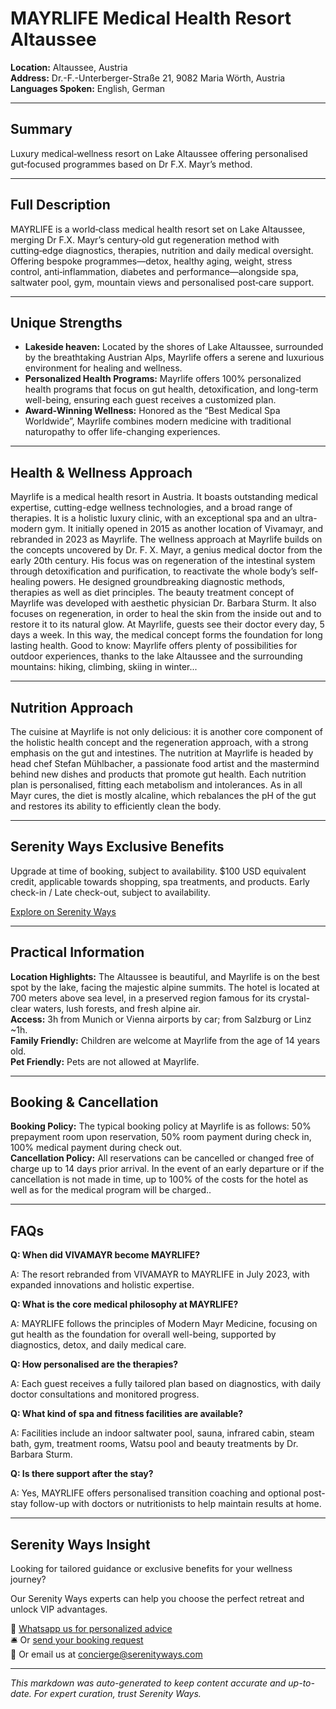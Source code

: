 # MAYRLIFE Medical Health Resort Altaussee

**Location:** Altaussee, Austria  
**Address:** Dr.-F.-Unterberger-Straße 21, 9082 Maria Wörth, Austria  
**Languages Spoken:** English, German

---

## Summary

Luxury medical‑wellness resort on Lake Altaussee offering personalised gut‑focused programmes based on Dr F.X. Mayr’s method.

---

## Full Description

MAYRLIFE is a world‑class medical health resort set on Lake Altaussee, merging Dr F.X. Mayr’s century‑old gut regeneration method with cutting‑edge diagnostics, therapies, nutrition and daily medical oversight. Offering bespoke programmes—detox, healthy aging, weight, stress control, anti‑inflammation, diabetes and performance—alongside spa, saltwater pool, gym, mountain views and personalised post‑care support.

---

## Unique Strengths

- **Lakeside heaven:** Located by the shores of Lake Altaussee, surrounded by the breathtaking Austrian Alps, Mayrlife offers a serene and luxurious environment for healing and wellness.
- **Personalized Health Programs:** Mayrlife offers 100% personalized health programs that focus on gut health, detoxification, and long-term well-being, ensuring each guest receives a customized plan.
- **Award-Winning Wellness:** Honored as the “Best Medical Spa Worldwide”, Mayrlife combines modern medicine with traditional naturopathy to offer life-changing experiences.

---

## Health & Wellness Approach

Mayrlife is a medical health resort in Austria. It boasts outstanding medical expertise, cutting-edge wellness technologies, and a broad range of therapies. It is a holistic luxury clinic, with an exceptional spa and an ultra-modern gym. It initially opened in 2015 as another location of Vivamayr, and rebranded in 2023 as Mayrlife. The wellness approach at Mayrlife builds on the concepts uncovered by Dr. F. X. Mayr, a genius medical doctor from the early 20th century. His focus was on regeneration of the intestinal system through detoxification and purification, to reactivate the whole body’s self-healing powers. He designed groundbreaking diagnostic methods, therapies as well as diet principles. The beauty treatment concept of Mayrlife was developed with aesthetic physician Dr. Barbara Sturm. It also focuses on regeneration, in order to heal the skin from the inside out and to restore it to its natural glow. At Mayrlife, guests see their doctor every day, 5 days a week. In this way, the medical concept forms the foundation for long lasting health. Good to know: Mayrlife offers plenty of possibilities for outdoor experiences, thanks to the lake Altaussee and the surrounding mountains: hiking, climbing, skiing in winter...

---

## Nutrition Approach

The cuisine at Mayrlife is not only delicious: it is another core component of the holistic health concept and the regeneration approach, with a strong emphasis on the gut and intestines. The nutrition at Mayrlife is headed by head chef Stefan Mühlbacher, a passionate food artist and the mastermind behind new dishes and products that promote gut health. Each nutrition plan is personalised, fitting each metabolism and intolerances. As in all Mayr cures, the diet is mostly alcaline, which rebalances the pH of the gut and restores its ability to efficiently clean the body.

---

## Serenity Ways Exclusive Benefits

Upgrade at time of booking, subject to availability. $100 USD equivalent credit, applicable towards shopping, spa treatments, and products. Early check-in / Late check-out, subject to availability.

[Explore on Serenity Ways](https://serenityways.com/collections/mayrlife)

---

## Practical Information

**Location Highlights:** The Altaussee is beautiful, and Mayrlife is on the best spot by the lake, facing the majestic alpine summits. The hotel is located at 700 meters above sea level, in a preserved region famous for its crystal-clear waters, lush forests, and fresh alpine air.  
**Access:** 3h from Munich or Vienna airports by car; from Salzburg or Linz ~1h.  
**Family Friendly:** Children are welcome at Mayrlife from the age of 14 years old.  
**Pet Friendly:** Pets are not allowed at Mayrlife.

---

## Booking & Cancellation

**Booking Policy:** The typical booking policy at Mayrlife is as follows: 50% prepayment room upon reservation, 50% room payment during check in, 100% medical payment during check out.  
**Cancellation Policy:** All reservations can be cancelled or changed free of charge up to 14 days prior arrival. In the event of an early departure or if the cancellation is not made in time, up to 100% of the costs for the hotel as well as for the medical program will be charged..

---

## FAQs

**Q: When did VIVAMAYR become MAYRLIFE?**

A: The resort rebranded from VIVAMAYR to MAYRLIFE in July 2023, with expanded innovations and holistic expertise.

**Q: What is the core medical philosophy at MAYRLIFE?**

A: MAYRLIFE follows the principles of Modern Mayr Medicine, focusing on gut health as the foundation for overall well-being, supported by diagnostics, detox, and daily medical care.

**Q: How personalised are the therapies?**

A: Each guest receives a fully tailored plan based on diagnostics, with daily doctor consultations and monitored progress.

**Q: What kind of spa and fitness facilities are available?**

A: Facilities include an indoor saltwater pool, sauna, infrared cabin, steam bath, gym, treatment rooms, Watsu pool and beauty treatments by Dr. Barbara Sturm.

**Q: Is there support after the stay?**

A: Yes, MAYRLIFE offers personalised transition coaching and optional post-stay follow-up with doctors or nutritionists to help maintain results at home.


---

## Serenity Ways Insight

Looking for tailored guidance or exclusive benefits for your wellness journey?

Our Serenity Ways experts can help you choose the perfect retreat and unlock VIP advantages.

💬 [Whatsapp us for personalized advice](https://wa.me/33786553455)  
🛎️ Or [send your booking request](https://serenityways.com/pages/contact)  
📧 Or email us at [concierge@serenityways.com](mailto:concierge@serenityways.com)

---

*This markdown was auto-generated to keep content accurate and up-to-date. For expert curation, trust Serenity Ways.*
